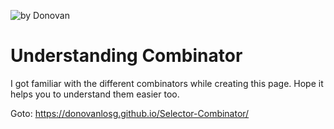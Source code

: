![by Donovan](http://resume.donovanlo.sg/images/donovanlogo150x131.png)  

# Understanding Combinator

<div id="howto">

I got familiar with the different combinators while creating this page. Hope it helps you to understand them easier too.

</div>



Goto:
https://donovanlosg.github.io/Selector-Combinator/
